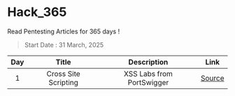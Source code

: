 # Hack_365
Read Pentesting Articles for 365 days !

> Start Date : 31 March, 2025

|Day|Title|Description|Link|
|:-:|:-:|:-:|:-:|
|1| Cross Site Scripting | XSS Labs from PortSwigger | <a href="https://portswigger.net/web-security/cross-site-scripting/reflected/lab-html-context-nothing-encoded">Source</a> | 
